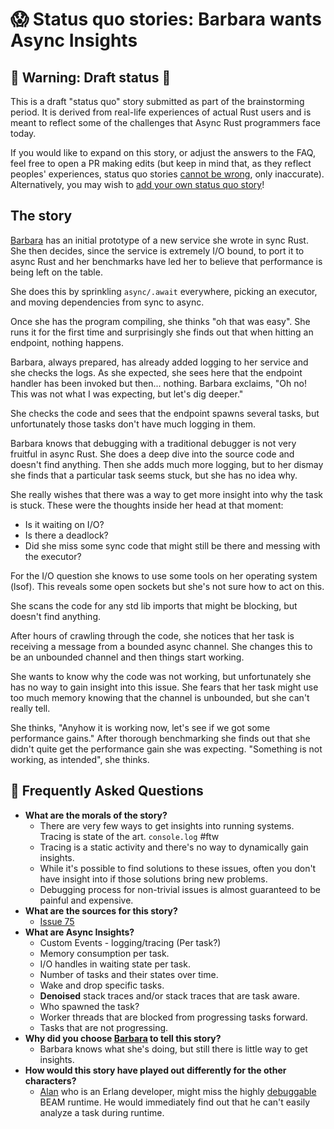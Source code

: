 # 😱 Status quo stories: Barbara wants Async Insights

## 🚧 Warning: Draft status 🚧

This is a draft "status quo" story submitted as part of the brainstorming period. It is derived from real-life experiences of actual Rust users and is meant to reflect some of the challenges that Async Rust programmers face today. 

If you would like to expand on this story, or adjust the answers to the FAQ, feel free to open a PR making edits (but keep in mind that, as they reflect peoples' experiences, status quo stories [cannot be wrong], only inaccurate). Alternatively, you may wish to [add your own status quo story][htvsq]!

## The story

[Barbara] has an initial prototype of a new service she wrote in sync Rust. She then decides, since the service is extremely I/O bound, to port it to async Rust and her benchmarks have led her to believe that performance is being left on the table.

She does this by sprinkling `async/.await` everywhere, picking an executor, and moving dependencies from sync to async.

Once she has the program compiling, she thinks "oh that was easy". She runs it for the first time and surprisingly she finds out that when hitting an endpoint, nothing happens.

Barbara, always prepared, has already added logging to her service and she checks the logs. As she expected, she sees here that the endpoint handler has been invoked but then... nothing. Barbara exclaims, "Oh no! This was not what I was expecting, but let's dig deeper." 

She checks the code and sees that the endpoint spawns several tasks, but unfortunately those tasks don't have much logging in them.

Barbara knows that debugging with a traditional debugger is not very fruitful in async Rust. She does a deep dive into the source code and doesn't find anything. Then she adds much more logging, but to her dismay she finds that a particular task seems stuck, but she has no idea why.

She really wishes that there was a way to get more insight into why the task is stuck. These were the thoughts inside her head at that moment:
* Is it waiting on I/O?
* Is there a deadlock?
* Did she miss some sync code that might still be there and messing with the executor?

For the I/O question she knows to use some tools on her operating system (lsof). This reveals some open sockets but she's not sure how to act on this.

She scans the code for any std lib imports that might be blocking, but doesn't find anything.

After hours of crawling through the code, she notices that her task is receiving a message from a bounded async channel. She changes this to be an unbounded channel and then things start working.

She wants to know why the code was not working, but unfortunately she has no way to gain insight into this issue. She fears that her task might use too much memory knowing that the channel is unbounded, but she can't really tell.

She thinks, "Anyhow it is working now, let's see if we got some performance gains." After thorough benchmarking she finds out that she didn't quite get the performance gain she was expecting. "Something is not working, as intended", she thinks.

## 🤔 Frequently Asked Questions

* **What are the morals of the story?**
    * There are very few ways to get insights into running systems. Tracing is state of the art. `console.log` #ftw
    * Tracing is a static activity and there's no way to dynamically gain insights.
    * While it's possible to find solutions to these issues, often you don't have insight into if those solutions bring new problems.
    * Debugging process for non-trivial issues is almost guaranteed to be painful and expensive.
* **What are the sources for this story?**
    * [Issue 75](https://github.com/rust-lang/wg-async-foundations/issues/75)
* **What are Async Insights?**
    * Custom Events - logging/tracing (Per task?)
    * Memory consumption per task.
    * I/O handles in waiting state per task.
    * Number of tasks and their states over time.
    * Wake and drop specific tasks.
    * **Denoised** stack traces and/or stack traces that are task aware.
    * Who spawned the task?
    * Worker threads that are blocked from progressing tasks forward.
    * Tasks that are not progressing.
* **Why did you choose [Barbara] to tell this story?**
    * Barbara knows what she's doing, but still there is little way to get insights.
* **How would this story have played out differently for the other characters?**
    * [Alan] who is an Erlang developer, might miss the highly [debuggable](https://youtu.be/JvBT4XBdoUE) BEAM runtime. He would immediately find out that he can't easily analyze a task during runtime.

[character]: ../characters.md
[status quo stories]: ./status_quo.md
[Alan]: ../characters/alan.md
[Grace]: ../characters/grace.md
[Niklaus]: ../characters/niklaus.md
[Barbara]: ../characters/barbara.md
[htvsq]: ../how_to_vision/status_quo.md
[cannot be wrong]: ../how_to_vision/comment.md#comment-to-understand-or-improve-not-to-negate-or-dissuade
